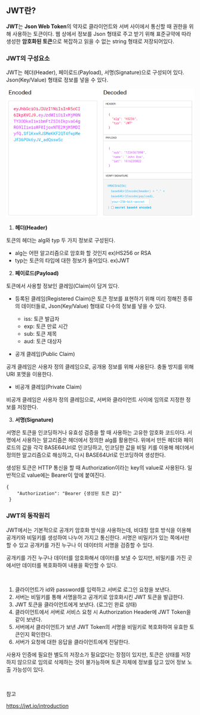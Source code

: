 ## JWT란?

**JWT**는 **Json Web Token**의 약자로 클라이언트와 서버 사이에서 통신할 때 권한을 위해 사용하는 토큰이다. 웹 상에서 정보를 Json 형태로 주고 받기 위해 표준규약에 따라 생성한 **암호화된 토큰**으로 복잡하고 읽을 수 없는 string 형태로 저장되어있다.

### JWT의 구성요소

JWT는 헤더(Header), 페이로드(Payload), 서명(Signature)으로 구성되어 있다. Json(Key/Value) 형태로 정보를 넣을 수 있다. 

![img](https://github.com/dilmah0203/TIL/blob/main/Image/JWT%20Token.PNG)

1. **헤더(Header)**

토큰의 헤더는 alg와 typ 두 가지 정보로 구성된다.

- alg는 어떤 알고리즘으로 암호화 할 것인지 ex)HS256 or RSA
- typ는 토큰의 타입에 대한 정보가 들어있다. ex)JWT


2. **페이로드(Payload)**

토큰에서 사용할 정보인 클레임(Claim)이 담겨 있다. 

- 등록된 클레임(Registered Claim)은 토큰 정보를 표현하기 위해 미리 정해진 종류의 데이터들로, Json(Key/Value) 형태로 다수의 정보를 넣을 수 있다.
    - iss: 토큰 발급자
    - exp: 토큰 만료 시간
    - sub: 토큰 제목
    - aud: 토큰 대상자

- 공개 클레임(Public Claim) 

공개 클레임은 사용자 정의 클레임으로, 공개용 정보를 위해 사용된다. 충돌 방지를 위해 URI 포맷을 이용한다.

- 비공개 클레임(Private Claim) 

비공개 클레임은 사용자 정의 클레임으로, 서버와 클라이언트 사이에 임의로 지정한 정보를 저장한다. 

3. **서명(Signature)**

서명은 토큰을 인코딩하거나 유효성 검증을 할 때 사용하는 고유한 암호화 코드이다. 서명에서 사용하는 알고리즘은 헤더에서 정의한 alg를 활용한다. 위에서 만든 헤더와 페이로드의 값을 각각 BASE64Url로 인코딩하고, 인코딩한 값을 비밀 키를 이용해 헤더에서 정의한 알고리즘으로 해싱하고, 다시 BASE64Url로 인코딩하여 생성한다.

생성된 토큰은 HTTP 통신을 할 때 Authorization이라는 key의 value로 사용된다. 일반적으로 value에는 Bearer이 앞에 붙여진다.

```http
{ 
    "Authorization": "Bearer {생성된 토큰 값}"
 }
```

### JWT의 동작원리

JWT에서는 기본적으로 공개키 암호화 방식을 사용하는데, 비대칭 암호 방식을 이용해 공개키와 비밀키를 생성하여 나누어 가지고 통신한다. 서명은 비밀키가 있는 쪽에서만 할 수 있고 공개키를 가진 누구나 이 데이터의 서명을 검증할 수 있다.

공개키를 가진 누구나 데이터를 암호화해서 데이터를 보낼 수 있지만, 비밀키를 가진 곳에서만 데이터를 복호화하여 내용을 확인할 수 있다.

![]()

1. 클라이언트가 id와 password를 입력하고 서버로 로그인 요청을 보낸다.
2. 서버는 비밀키를 통해 서명을하고 공개키로 암호화시킨 JWT 토큰을 발급한다.
3. JWT 토큰을 클라이언트에게 보낸다. (로그인 완료 상태)
4. 클라이언트에서 서버로 서비스 요청 시 Authorization Header에 JWT Token을 같이 보낸다.
5. 서버에서 클라이언트가 보낸 JWT Token의 서명을 비밀키로 복호화하여 유효한 토큰인지 확인한다.
6. 서버가 요청에 대한 응답을 클라이언트에게 전달한다.

사용자 인증에 필요한 별도의 저장소가 필요없다는 장점이 있지만, 토큰은 상태를 저장하지 않으므로 임의로 삭제하는 것이 불가능하며 토큰 자체에 정보를 담고 있어 정보 노출 가능성이 있다.

<br>

참고

https://jwt.io/introduction

